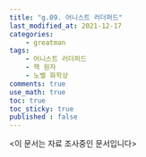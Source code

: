 ```yaml
---
title: "g.09. 어니스트 러더퍼드"
last_modified_at: 2021-12-17
categories:
    - greatman
tags:
    - 어니스트 러더퍼드
    - 핵 원자
    - 노벨 화학상
comments: true
use_math: true
toc: true
toc_sticky: true
published : false
---
```


<이 문서는 자료 조사중인 문서입니다>